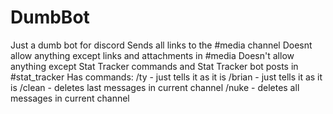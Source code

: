 # DumbBot
Just a dumb bot for discord
Sends all links to the #media channel
Doesnt allow anything except links and attachments in #media
Doesn't allow anything except Stat Tracker commands and Stat Tracker bot posts in #stat_tracker
Has commands:
	/ty          - just tells it as it is
	/brian       - just tells it as it is
	/clean <arg> - deletes last <arg> messages in current channel
	/nuke	     - deletes all messages in current channel
